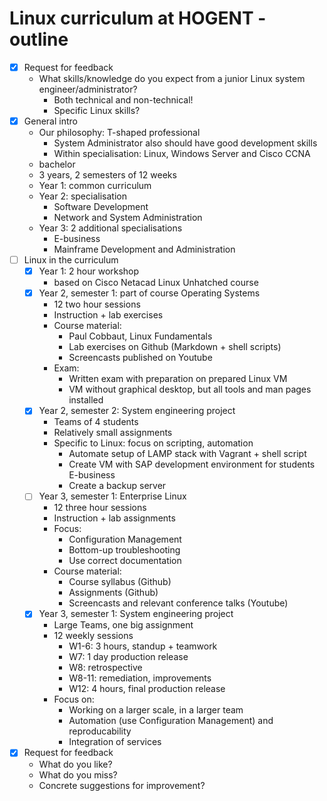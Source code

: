 # Linux curriculum at HOGENT - outline

- [x] Request for feedback
    - What skills/knowledge do you expect from a junior Linux system engineer/administrator?
        - Both technical and non-technical!
        - Specific Linux skills?
- [x] General intro
    - Our philosophy: T-shaped professional
        - System Administrator also should have good development skills
        - Within specialisation: Linux, Windows Server and Cisco CCNA
    - bachelor
    - 3 years, 2 semesters of 12 weeks
    - Year 1: common curriculum
    - Year 2: specialisation
        - Software Development
        - Network and System Administration
    - Year 3: 2 additional specialisations
        - E-business
        - Mainframe Development and Administration
- [ ] Linux in the curriculum
    - [x] Year 1: 2 hour workshop
        - based on Cisco Netacad Linux Unhatched course
    - [x] Year 2, semester 1: part of course Operating Systems
        - 12 two hour sessions
        - Instruction + lab exercises
        - Course material:
            - Paul Cobbaut, Linux Fundamentals
            - Lab exercises on Github (Markdown + shell scripts)
            - Screencasts published on Youtube
        - Exam:
            - Written exam with preparation on prepared Linux VM
            - VM without graphical desktop, but all tools and man pages installed
    - [x] Year 2, semester 2: System engineering project
        - Teams of 4 students
        - Relatively small assignments
        - Specific to Linux: focus on scripting, automation
            - Automate setup of LAMP stack with Vagrant + shell script
            - Create VM with SAP development environment for students E-business
            - Create a backup server
    - [ ] Year 3, semester 1: Enterprise Linux
        - 12 three hour sessions
        - Instruction + lab assignments
        - Focus:
            - Configuration Management
            - Bottom-up troubleshooting
            - Use correct documentation
        - Course material:
            - Course syllabus (Github)
            - Assignments (Github)
            - Screencasts and relevant conference talks (Youtube)
    - [x] Year 3, semester 1: System engineering project
        - Large Teams, one big assignment
        - 12 weekly sessions
            - W1-6: 3 hours, standup + teamwork
            - W7: 1 day production release
            - W8: retrospective
            - W8-11: remediation, improvements
            - W12: 4 hours, final production release
        - Focus on:
            - Working on a larger scale, in a larger team
            - Automation (use Configuration Management) and reproducability
            - Integration of services
- [x] Request for feedback
    - What do you like?
    - What do you miss?
    - Concrete suggestions for improvement?